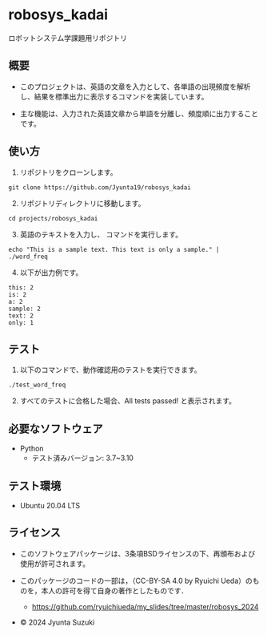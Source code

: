 # robosys_kadai
ロボットシステム学課題用リポジトリ

## 概要
- このプロジェクトは、英語の文章を入力として、各単語の出現頻度を解析し、結果を標準出力に表示するコマンドを実装しています。

- 主な機能は、入力された英語文章から単語を分離し、頻度順に出力することです。

## 使い方
1. リポジトリをクローンします。
```
git clone https://github.com/Jyunta19/robosys_kadai
```

2. リポジトリディレクトリに移動します。
```
cd projects/robosys_kadai
```

3. 英語のテキストを入力し、 コマンドを実行します。
```
echo "This is a sample text. This text is only a sample." | ./word_freq
```

4. 以下が出力例です。  
```
this: 2  
is: 2  
a: 2  
sample: 2  
text: 2  
only: 1
```

## テスト
1. 以下のコマンドで、動作確認用のテストを実行できます。  
```
./test_word_freq
```

2. すべてのテストに合格した場合、All tests passed! と表示されます。

## 必要なソフトウェア
- Python
  - テスト済みバージョン: 3.7~3.10

## テスト環境
- Ubuntu 20.04 LTS

## ライセンス
- このソフトウェアパッケージは、3条項BSDライセンスの下、再頒布および使用が許可されます。

- このパッケージのコードの一部は，（CC-BY-SA 4.0 by Ryuichi Ueda）のものを，本人の許可を得て自身の著作としたものです．
  - https://github.com/ryuichiueda/my_slides/tree/master/robosys_2024

- © 2024 Jyunta Suzuki
